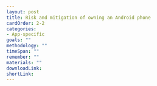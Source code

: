 ```yaml
---
layout: post
title: Risk and mitigation of owning an Android phone
cardOrder: 2-2
categories:
- App-specific
goals: ""
methodology: ""
timeSpan: ""
remember: ""
materials: ""
downloadLink:
shortLink:
---
```

